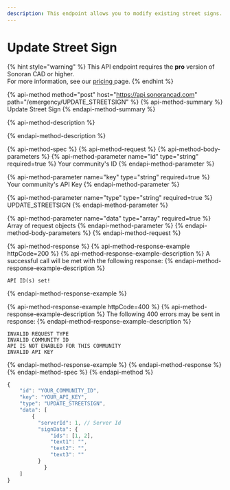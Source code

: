 ```yaml
---
description: This endpoint allows you to modify existing street signs.
---
```


# Update Street Sign

{% hint style="warning" %}
This API endpoint requires the **pro** version of Sonoran CAD or higher.  
For more information, see our [pricing ](../../../pricing/faq/)page.
{% endhint %}

{% api-method method="post" host="https://api.sonorancad.com" path="/emergency/UPDATE\_STREETSIGN" %}
{% api-method-summary %}
Update Street Sign
{% endapi-method-summary %}

{% api-method-description %}

{% endapi-method-description %}

{% api-method-spec %}
{% api-method-request %}
{% api-method-body-parameters %}
{% api-method-parameter name="id" type="string" required=true %}
Your community's ID
{% endapi-method-parameter %}

{% api-method-parameter name="key" type="string" required=true %}
Your community's API Key
{% endapi-method-parameter %}

{% api-method-parameter name="type" type="string" required=true %}
UPDATE\_STREETSIGN
{% endapi-method-parameter %}

{% api-method-parameter name="data" type="array" required=true %}
Array of request objects
{% endapi-method-parameter %}
{% endapi-method-body-parameters %}
{% endapi-method-request %}

{% api-method-response %}
{% api-method-response-example httpCode=200 %}
{% api-method-response-example-description %}
A successful call will be met with the following response:
{% endapi-method-response-example-description %}

```
API ID(s) set!
```
{% endapi-method-response-example %}

{% api-method-response-example httpCode=400 %}
{% api-method-response-example-description %}
The following 400 errors may be sent in response:
{% endapi-method-response-example-description %}

```http
INVALID REQUEST TYPE
INVALID COMMUNITY ID
API IS NOT ENABLED FOR THIS COMMUNITY
INVALID API KEY
```
{% endapi-method-response-example %}
{% endapi-method-response %}
{% endapi-method-spec %}
{% endapi-method %}

```javascript
{
    "id": "YOUR_COMMUNITY_ID",
    "key": "YOUR_API_KEY",
    "type": "UPDATE_STREETSIGN",
    "data": [
        {
          "serverId": 1, // Server Id
          "signData": {
              "ids": [1, 2],
              "text1": "",
              "text2": "",
              "text3": ""
          }
		    }
    ]
}
```

